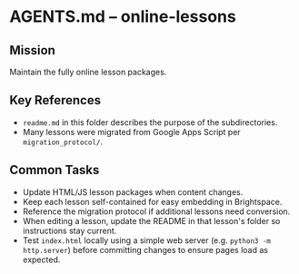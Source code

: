 # AGENTS.md – online-lessons

## Mission
Maintain the fully online lesson packages.

## Key References
- `readme.md` in this folder describes the purpose of the subdirectories.
- Many lessons were migrated from Google Apps Script per `migration_protocol/`.

## Common Tasks
- Update HTML/JS lesson packages when content changes.
- Keep each lesson self-contained for easy embedding in Brightspace.
- Reference the migration protocol if additional lessons need conversion.
- When editing a lesson, update the README in that lesson's folder so
  instructions stay current.
- Test `index.html` locally using a simple web server (e.g. `python3 -m
  http.server`) before committing changes to ensure pages load as expected.
